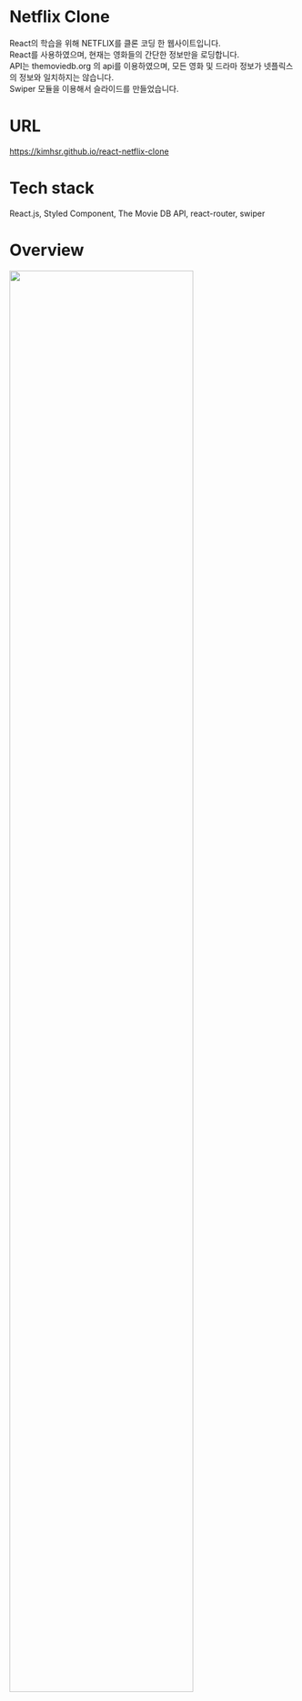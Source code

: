 # Netflix Clone
React의 학습을 위해 NETFLIX를 클론 코딩 한 웹사이트입니다. <br />
React를 사용하였으며, 현재는 영화들의 간단한 정보만을 로딩합니다. <br />
API는 themoviedb.org 의 api를 이용하였으며, 모든 영화 및 드라마 정보가 넷플릭스의 정보와 일치하지는 않습니다. <br />
Swiper 모듈을 이용해서 슬라이드를 만들었습니다.

# URL
https://kimhsr.github.io/react-netflix-clone

# Tech stack
React.js, Styled Component, The Movie DB API, react-router, swiper

# Overview
<img width="80%" src="https://user-images.githubusercontent.com/97604805/209760556-d7f38eb2-5cd3-4d17-b281-7ead8ca98cf7.png"/>
